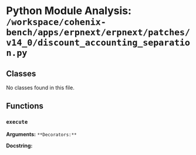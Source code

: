 # Python Module Analysis: `/workspace/cohenix-bench/apps/erpnext/erpnext/patches/v14_0/discount_accounting_separation.py`

## Classes

No classes found in this file.


## Functions

### `execute`
**Arguments:** ``
**Decorators:** ``

**Docstring:**
```

```

